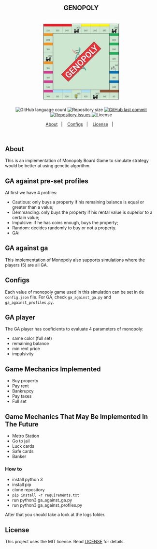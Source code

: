 
<h2 align="center">
  GENOPOLY
</h2>

<h1 align="center">
    <img alt="Genopoly" title="#ecmaScript6" src="assets/board.png" width="250px" />
</h1>

<p align="center">

  <img alt="GitHub language count" src="https://img.shields.io/github/languages/count/DebAmorim/Monopoly_GA">

  <img alt="Repository size" src="https://img.shields.io/github/repo-size/DebAmorim/Monopoly_GA">
  
  <a href="https://github.com/DebAmorim/javaScript_ES6/commits/master">
    <img alt="GitHub last commit" src="https://img.shields.io/github/last-commit/DebAmorim/Monopoly_GA">
  </a>

  <a href="https://github.com/DebAmorim/javaScript_ES6/issues">
    <img alt="Repository issues" src="https://img.shields.io/github/issues/DebAmorim/Monopoly_GA">
  </a>

  <img alt="License" src="https://img.shields.io/badge/license-MIT-brightgreen">
</p>


<p align="center">
  <a href="#about">About</a>&nbsp;&nbsp;&nbsp;|&nbsp;&nbsp;&nbsp;
  <a href="#configs">Configs</a>&nbsp;&nbsp;&nbsp;|&nbsp;&nbsp;&nbsp;
  <a href="#license">License</a>&nbsp;&nbsp;&nbsp;|&nbsp;&nbsp;&nbsp;
</p>

<br>


## About

This is an implementation of Monopoly Board Game to simulate strategy would be better at using genetic algorithm.
## GA against pre-set profiles

At first we have 4 profiles:
- Cautious: only buys a property if his remaining balance is equal or greater than a value;
- Demmanding: only buys the property if his rental value is superior to a certain value;
- Impulsive: if he has coins enough, buys the property;
- Random: decides randomly to buy or not a property.
- GA:

## GA against ga

This implementation of Monopoly also supports simulations where the players (5) are all GA.
## Configs

Each value of monopoly game used in this simulation can be set in de `config.json` file.
For GA, check `ga_against_ga.py` and `ga_against_profiles.py`.
## GA player

The GA player has coeficients to evaluate 4 parameters of monopoly:

- same color (full set)
- remaining balance
- min rent price
- impulsivity
## Game Mechanics Implemented

- Buy property
- Pay rent
- Bankrupcy
- Pay taxes
- Full set
## Game Mechanics That May Be Implemented In The Future

- Metro Station
- Go to jail
- Luck cards
- Safe cards
- Banker

### How to

- install python 3
- install pip
- clone repository
- `pip install -r requirements.txt`
- run python3 ga_against_ga.py
- run python3 ga_against_profiles.py

After that you should take a look at the logs folder.
## License

This project uses the MIT license. Read [LICENSE](LICENSE.txt) for details.

